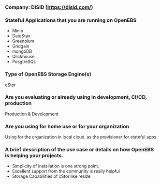 ### Company: DISID (https://disid.com/)

### Stateful Applications that you are running on OpenEBS
- Minio
- DataStax
- Greenplum
- Gridgain
- mongoDB
- Qlickhouse
- PosgtreSQL

### Type of OpenEBS Storage Engine(s)
cStor 

### Are you evaluating or already using in development, CI/CD, production
Production & Development

### Are you using for home use or for your organization
Using for the organization in local cloud, as the provisioner for stateful apps

### A brief description of the use case or details on how OpenEBS is helping your projects.
- Simplicity of installation is one strong point. 
- Excellent support from the community is really helpful
- Storage Capabilities of cStor like resize

